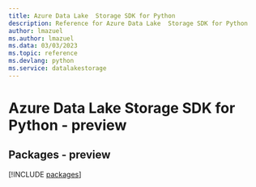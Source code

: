 ```yaml
---
title: Azure Data Lake  Storage SDK for Python
description: Reference for Azure Data Lake  Storage SDK for Python
author: lmazuel
ms.author: lmazuel
ms.data: 03/03/2023
ms.topic: reference
ms.devlang: python
ms.service: datalakestorage
---
```

# Azure Data Lake  Storage SDK for Python - preview
## Packages - preview
[!INCLUDE [packages](data-lake--storage-index.md)]
